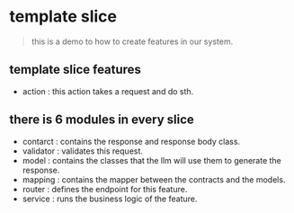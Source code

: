 # template slice

> this is a demo to how to create features in our system.

## template slice features

- action : this action takes a request and do sth.

## there is 6 modules in every slice

- contarct : contains the response and response body class.
- validator : validates this request.
- model : contains the classes that the llm will use them to generate the response.
- mapping : contains the mapper between the contracts and the models.
- router : defines the endpoint for this feature.
- service : runs the business logic of the feature.
